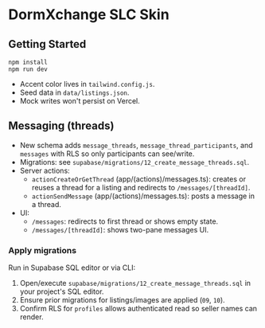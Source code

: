 # DormXchange SLC Skin

## Getting Started

```
npm install
npm run dev
```

- Accent color lives in `tailwind.config.js`.
- Seed data in `data/listings.json`.
- Mock writes won't persist on Vercel.

## Messaging (threads)

- New schema adds `message_threads`, `message_thread_participants`, and `messages` with RLS so only participants can see/write.
- Migrations: see `supabase/migrations/12_create_message_threads.sql`.
- Server actions:
  - `actionCreateOrGetThread` (app/(actions)/messages.ts): creates or reuses a thread for a listing and redirects to `/messages/[threadId]`.
  - `actionSendMessage` (app/(actions)/messages.ts): posts a message in a thread.
- UI:
  - `/messages`: redirects to first thread or shows empty state.
  - `/messages/[threadId]`: shows two-pane messages UI.

### Apply migrations

Run in Supabase SQL editor or via CLI:

1. Open/execute `supabase/migrations/12_create_message_threads.sql` in your project's SQL editor.
2. Ensure prior migrations for listings/images are applied (`09`, `10`).
3. Confirm RLS for `profiles` allows authenticated read so seller names can render.
